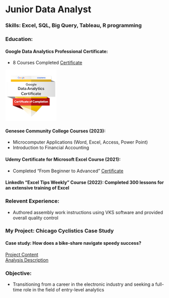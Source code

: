 # Junior Data Analyst

### Skills: Excel, SQL, Big Query, Tableau, R programming

### Education:

#### Google Data Analytics Professional Certificate:
- 8 Courses Completed
[Certificate](https://www.coursera.org/share/2ee91bdc4a89b821fbb89e80e85a6241)

![Coursera Badge](/Images/google_badge.png)

#### Genesee Community College Courses (2023):
- Microcomputer Applications (Word, Excel, Access, Power Point)
- Introduction to Financial Accounting

#### Udemy Certificate for Microsoft Excel Course (2021):  
- Completed “From Beginner to Advanced”
[Certificate](https://www.udemy.com/certificate/UC-b6f25bf5-7a81-440d-9fb2-c4453ca03353/)

#### LinkedIn “Excel Tips Weekly” Course (2022): Completed 300 lessons for an extensive training of Excel

### Relevent Experience:
- Authored assembly work instructions using VKS software and provided overall quality control

### My Project: Chicago Cyclistics Case Study
#### Case study: How does a bike-share navigate speedy success?
[Project Content](Project%20content.pdf)  
[Analysis Description](Analysis%20Description.pdf)

### Objective:
- Transitioning from a career in the electronic industry and seeking a full-time role in the field of entry-level analytics

